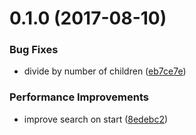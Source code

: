 <a name="0.1.0"></a>
# 0.1.0 (2017-08-10)


### Bug Fixes

* divide by number of children ([eb7ce7e](https://github.com/mljs/tree-similarity/commit/eb7ce7e))


### Performance Improvements

* improve search on start ([8edebc2](https://github.com/mljs/tree-similarity/commit/8edebc2))



